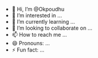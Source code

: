 - 👋 Hi, I’m @Okpoudhu
- 👀 I’m interested in ...
- 🌱 I’m currently learning ...
- 💞️ I’m looking to collaborate on ...
- 📫 How to reach me ...
- 😄 Pronouns: ...
- ⚡ Fun fact: ...

<!---
Okpoudhu/Okpoudhu is a ✨ special ✨ repository because its `README.md` (this file) appears on your GitHub profile.
You can click the Preview link to take a look at your changes.
--->
